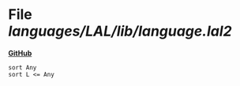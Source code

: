 # File _languages/LAL/lib/language.lal2_
**[GitHub](https://github.com/softlang/yas/blob/master/languages/LAL/lib/language.lal2)**
```
sort Any
sort L <= Any
```
